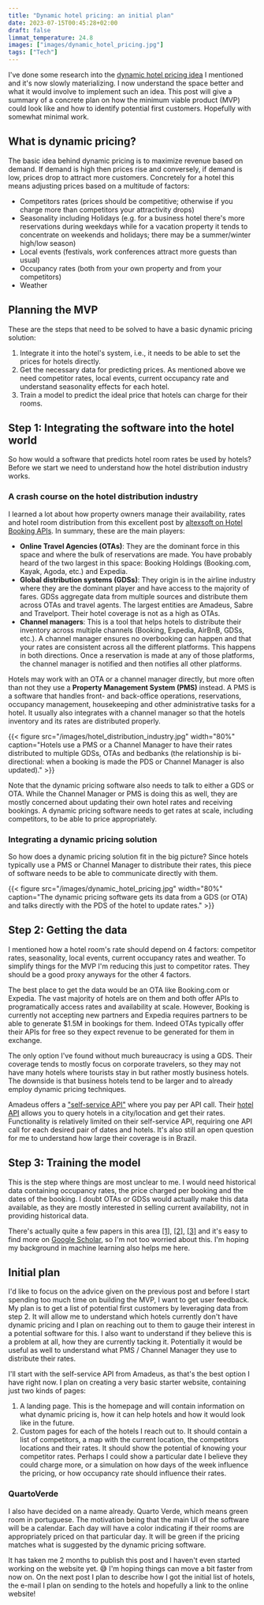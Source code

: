 ```yaml
---
title: "Dynamic hotel pricing: an initial plan"
date: 2023-07-15T00:45:28+02:00
draft: false
limmat_temperature: 24.8
images: ["images/dynamic_hotel_pricing.jpg"]
tags: ["Tech"]
---
```

I've done some research into the [dynamic hotel pricing idea](/posts/inspiration-from-startup-school#idea-dynamic-hotel-pricing) I mentioned and it's now slowly materializing. I now understand the space better and what it would involve to implement such an idea. This post will give a summary of a concrete plan on how the minimum viable product (MVP) could look like and how to identify potential first customers. Hopefully with somewhat minimal work. 

## What is dynamic pricing?
The basic idea behind dynamic pricing is to maximize revenue based on demand. If demand is high then prices rise and conversely, if demand is low, prices drop to attract more customers. Concretely for a hotel this means adjusting prices based on a multitude of factors: 
* Competitors rates (prices should be competitive; otherwise if you charge more than competitors your attractivity drops)
* Seasonality including Holidays (e.g. for a business hotel there's more reservations during weekdays while for a vacation property it tends to concentrate on weekends and holidays; there may be a summer/winter high/low season)
* Local events (festivals, work conferences attract more guests than usual)
* Occupancy rates (both from your own property and from your competitors)
* Weather

## Planning the MVP
These are the steps that need to be solved to have a basic dynamic pricing solution:
1.  Integrate it into the hotel's system, i.e., it needs to be able to set the prices for hotels directly.
2.  Get the necessary data for predicting prices. As mentioned above we need competitor rates, local events, current occupancy rate and understand seasonality effects for each hotel.
3.  Train a model to predict the ideal price that hotels can charge for their rooms.

## Step 1: Integrating the software into the hotel world
So how would a software that predicts hotel room rates be used by hotels? Before we start we need to understand how the hotel distribution industry works.

### A crash course on the hotel distribution industry 
I learned a lot about how property owners manage their availability, rates and hotel room distribution from this excellent post by [altexsoft on Hotel Booking APIs](https://www.altexsoft.com/blog/hotel-api/). In summary, these are the main players:
* **Online Travel Agencies (OTAs)**: They are the dominant force in this space and where the bulk of reservations are made. You have probably heard of the two largest in this space: Booking Holdings (Booking.com, Kayak, Agoda, etc.) and Expedia.
* **Global distribution systems (GDSs)**: They origin is in the airline industry where they are the dominant player and have access to the majority of fares. GDSs aggregate data from multiple sources and distribute them across OTAs and travel agents. The largest entities are Amadeus, Sabre and Travelport. Their hotel coverage is not as a high as OTAs.
* **Channel managers**: This is a tool that helps hotels to distribute their inventory across multiple channels (Booking, Expedia, AirBnB, GDSs, etc.). A channel manager ensures no overbooking can happen and that your rates are consistent across all the different platforms. This happens in both directions. Once a reservation is made at any of those platforms, the channel manager is notified and then notifies all other platforms.

Hotels may work with an OTA or a channel manager directly, but more often than not they use a **Property Management System (PMS)** instead. A PMS is a software that handles front- and back-office operations, reservations, occupancy management, housekeeping and other administrative tasks for a hotel. It usually also integrates with a channel manager so that the hotels inventory and its rates are distributed properly.

{{< figure src="/images/hotel_distribution_industry.jpg" width="80%" caption="Hotels use a PMS or a Channel Manager to have their rates distributed to multiple GDSs, OTAs and bedbanks (the relationship is bi-directional: when a booking is made the PDS or Channel Manager is also updated)." >}}

Note that the dynamic pricing software also needs to talk to either a GDS or OTA. While the Channel Manager or PMS is doing this as well, they are mostly concerned about updating their own hotel rates and receiving bookings. A dynamic pricing software needs to get rates at scale, including competitors, to be able to price appropriately.

### Integrating a dynamic pricing solution
So how does a dynamic pricing solution fit in the big picture? Since hotels typically use a PMS or Channel Manager to distribute their rates, this piece of software needs to be able to communicate directly with them. 

{{< figure src="/images/dynamic_hotel_pricing.jpg" width="80%" caption="The dynamic pricing software gets its data from a GDS (or OTA) and talks directly with the PDS of the hotel to update rates." >}}

## Step 2: Getting the data
I mentioned how a hotel room's rate should depend on 4 factors: competitor rates, seasonality, local events, current occupancy rates and weather. To simplify things for the MVP I'm reducing this just to competitor rates. They should be a good proxy anyways for the other 4 factors. 

The best place to get the data would be an OTA like Booking.com or Expedia. The vast majority of hotels are on them and both offer APIs to programatically access rates and availability at scale. However, Booking is currently not accepting new partners and Expedia requires partners to be able to generate $1.5M in bookings for them. Indeed OTAs typically offer their APIs for free so they expect revenue to be generated for them in exchange.

The only option I've found without much bureaucracy is using a GDS. Their coverage tends to mostly focus on corporate travelers, so they may not have many hotels where tourists stay in but rather mostly business hotels. The downside is that business hotels tend to be larger and to already employ dynamic pricing techniques. 

Amadeus offers a ["self-service API"](https://developers.amadeus.com/self-service) where you pay per API call. Their [hotel API](https://developers.amadeus.com/self-service/category/hotels) allows you to query hotels in a city/location and get their rates. Functionality is relatively limited on their self-service API, requiring one API call for each desired pair of dates and hotels. It's also still an open question for me to understand how large their coverage is in Brazil. 

## Step 3: Training the model
This is the step where things are most unclear to me. I would need historical data containing occupancy rates, the price charged per booking and the dates of the booking. I doubt OTAs or GDSs would actually make this data available, as they are mostly interested in selling current availability, not in providing historical data.

There's actually quite a few papers in this area [[1]](https://www.rairo-ro.org/articles/ro/abs/2018/01/ro170280/ro170280.html), [[2]](https://www.sciencedirect.com/science/article/abs/pii/S0278431911000958), [[3]](https://link.springer.com/article/10.1057/rpm.2012.44) and it's easy to find more on [Google Scholar](https://scholar.google.ch/scholar?hl=de&as_sdt=0%2C5&as_vis=1&q=dynamic+pricing+hotel&btnG=), so I'm not too worried about this. I'm hoping my background in machine learning also helps me here.

## Initial plan
I'd like to focus on the advice given on the previous post and before I start spending too much time on building the MVP, I want to get user feedback. My plan is to get a list of potential first customers by leveraging data from step 2. It will allow me to understand which hotels currently don't have dynamic pricing and I plan on reaching out to them to gauge their interest in a potential software for this. I also want to understand if they believe this is a problem at all, how they are currently tacking it. Potentially it would be useful as well to understand what PMS / Channel Manager they use to distribute their rates.

I'll start with the self-service API from Amadeus, as that's the best option I have right now. I plan on creating a very basic starter website, containing just two kinds of pages:

1.  A landing page. This is the homepage and will contain information on what dynamic pricing is, how it can help hotels and how it would look like in the future.
2.  Custom pages for each of the hotels I reach out to. It should contain a list of competitors, a map with the current location, the competitors locations and their rates. It should show the potential of knowing your competitor rates. Perhaps I could show a particular date I believe they could charge more, or a simulation on how days of the week influence the pricing, or how occupancy rate should influence their rates.

### QuartoVerde
I also have decided on a name already. Quarto Verde, which means green room in portuguese. The motivation being that the main UI of the software will be a calendar. Each day will have a color indicating if their rooms are appropriately priced on that particular day. It will be green if the pricing matches what is suggested by the dynamic pricing software.

It has taken me 2 months to publish this post and I haven't even started working on the website yet. 😅 I'm hoping things can move a bit faster from now on. On the next post I plan to describe how I got the initial list of hotels, the e-mail I plan on sending to the hotels and hopefully a link to the online website!